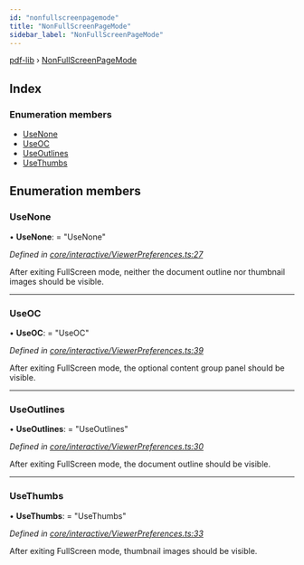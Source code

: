 ```yaml
---
id: "nonfullscreenpagemode"
title: "NonFullScreenPageMode"
sidebar_label: "NonFullScreenPageMode"
---
```


[pdf-lib](../index.md) › [NonFullScreenPageMode](nonfullscreenpagemode.md)

## Index

### Enumeration members

* [UseNone](nonfullscreenpagemode.md#usenone)
* [UseOC](nonfullscreenpagemode.md#useoc)
* [UseOutlines](nonfullscreenpagemode.md#useoutlines)
* [UseThumbs](nonfullscreenpagemode.md#usethumbs)

## Enumeration members

###  UseNone

• **UseNone**: = "UseNone"

*Defined in [core/interactive/ViewerPreferences.ts:27](https://github.com/Hopding/pdf-lib/blob/b8a44bd/src/core/interactive/ViewerPreferences.ts#L27)*

After exiting FullScreen mode, neither the document outline nor thumbnail
images should be visible.

___

###  UseOC

• **UseOC**: = "UseOC"

*Defined in [core/interactive/ViewerPreferences.ts:39](https://github.com/Hopding/pdf-lib/blob/b8a44bd/src/core/interactive/ViewerPreferences.ts#L39)*

After exiting FullScreen mode, the optional content group panel should be
visible.

___

###  UseOutlines

• **UseOutlines**: = "UseOutlines"

*Defined in [core/interactive/ViewerPreferences.ts:30](https://github.com/Hopding/pdf-lib/blob/b8a44bd/src/core/interactive/ViewerPreferences.ts#L30)*

After exiting FullScreen mode, the document outline should be visible.

___

###  UseThumbs

• **UseThumbs**: = "UseThumbs"

*Defined in [core/interactive/ViewerPreferences.ts:33](https://github.com/Hopding/pdf-lib/blob/b8a44bd/src/core/interactive/ViewerPreferences.ts#L33)*

After exiting FullScreen mode, thumbnail images should be visible.
